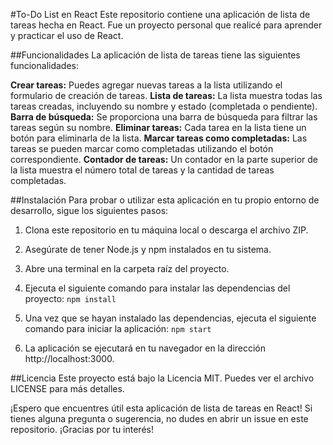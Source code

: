 #To-Do List en React
Este repositorio contiene una aplicación de lista de tareas hecha en React. Fue un proyecto personal que realicé para aprender y practicar el uso de React.

##Funcionalidades
La aplicación de lista de tareas tiene las siguientes funcionalidades:

**Crear tareas:** Puedes agregar nuevas tareas a la lista utilizando el formulario de creación de tareas.
**Lista de tareas:** La lista muestra todas las tareas creadas, incluyendo su nombre y estado (completada o pendiente).
**Barra de búsqueda:** Se proporciona una barra de búsqueda para filtrar las tareas según su nombre.
**Eliminar tareas:** Cada tarea en la lista tiene un botón para eliminarla de la lista.
**Marcar tareas como completadas:** Las tareas se pueden marcar como completadas utilizando el botón correspondiente.
**Contador de tareas:** Un contador en la parte superior de la lista muestra el número total de tareas y la cantidad de tareas completadas.

##Instalación
Para probar o utilizar esta aplicación en tu propio entorno de desarrollo, sigue los siguientes pasos:

1. Clona este repositorio en tu máquina local o descarga el archivo ZIP.

2. Asegúrate de tener Node.js y npm instalados en tu sistema.

3. Abre una terminal en la carpeta raíz del proyecto.

4. Ejecuta el siguiente comando para instalar las dependencias del proyecto:
`npm install`

5. Una vez que se hayan instalado las dependencias, ejecuta el siguiente comando para iniciar la aplicación:
`npm start`

6. La aplicación se ejecutará en tu navegador en la dirección http://localhost:3000.

##Licencia
Este proyecto está bajo la Licencia MIT. Puedes ver el archivo LICENSE para más detalles.

¡Espero que encuentres útil esta aplicación de lista de tareas en React! Si tienes alguna pregunta o sugerencia, no dudes en abrir un issue en este repositorio. ¡Gracias por tu interés!